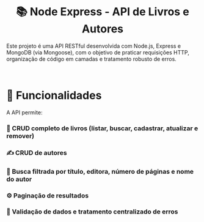 <h1 align="center">📚 Node Express - API de Livros e Autores</h1>

Este projeto é uma API RESTful desenvolvida com Node.js, Express e MongoDB (via Mongoose), com o objetivo de praticar requisições HTTP, organização de código em camadas e tratamento robusto de erros.

<br>

<h1>🚀 Funcionalidades</h1>

A API permite:

<h3>📖 CRUD completo de livros (listar, buscar, cadastrar, atualizar e remover)

<h3>✍️ CRUD de autores

<h3>🔎 Busca filtrada por título, editora, número de páginas e nome do autor

<h3>⚙️ Paginação de resultados

<h3>🧱 Validação de dados e tratamento centralizado de erros
